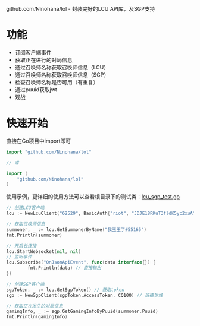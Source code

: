github.com/Ninohana/lol -  封装完好的LCU API库，及SGP支持

# 功能

 - 订阅客户端事件
 - 获取正在进行的对局信息
 - 通过召唤师名称获取召唤师信息（LCU）
 - 通过召唤师名称获取召唤师信息（SGP）
 - 检查召唤师名称是否可用（有重复）
 - 通过puuid获取jwt
 - 观战

# 快速开始

直接在Go项目中import即可
```go
import "github.com/Ninohana/lol"

// 或

import (
	"github.com/Ninohana/lol"
)
```

使用示例，更详细的使用方法可以查看根目录下的测试类：[lcu_sgp_test.go](https://github.com/Ninohana/lol/blob/main/lcu_sgp_test.go)
```go
// 创建LCU客户端
lcu := NewLcuClient("62529", BasicAuth{"riot", "JDJE18RKuT3fldK5yc2xuA"})

// 获取召唤师信息
summoner, _ := lcu.GetSummonerByName("我玉玉了#55165")
fmt.Println(summoner)

// 开启长连接
lcu.StartWebsocket(nil, nil)
// 监听事件
lcu.Subscribe("OnJsonApiEvent", func(data interface{}) {
		fmt.Println(data) // 直接输出
})

// 创建SGP客户端
sgpToken, _ := lcu.GetSgpToken() // 获取token
sgp := NewSgpClient(sgpToken.AccessToken, CQ100) // 班德尔城

// 获取正在发生的对局信息
gamingInfo, _ := sgp.GetGamingInfoByPuuid(summoner.Puuid)
fmt.Println(gamingInfo)
```
